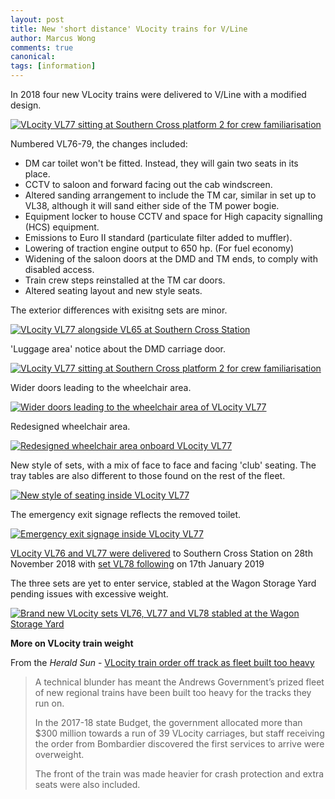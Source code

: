 ```yaml
---
layout: post
title: New 'short distance' VLocity trains for V/Line
author: Marcus Wong
comments: true
canonical: 
tags: [information]
---
```


In 2018 four new VLocity trains were delivered to V/Line with a modified design.

<a href="http://railgallery.wongm.com/vline-southern-cross/F130_2752.jpg.html"><img src="http://railgallery.wongm.com/cache/vline-southern-cross/F130_2752_595.jpg?cached=1546856034" alt="VLocity VL77 sitting at Southern Cross platform 2 for crew familiarisation" /></a>

Numbered VL76-79, the changes included:

- DM car toilet won't be fitted. Instead, they will gain two seats in its place.
- CCTV to saloon and forward facing out the cab windscreen.
- Altered sanding arrangement to include the TM car, similar in set up to VL38, although it will sand either side of the TM power bogie.
- Equipment locker to house CCTV and space for High capacity signalling (HCS) equipment.
- Emissions to Euro II standard (particulate filter added to muffler).
- Lowering of traction engine output to 650 hp. (For fuel economy)
- Widening of the saloon doors at the DMD and TM ends, to comply with disabled access.
- Train crew steps reinstalled at the TM car doors.
- Altered seating layout and new style seats.

The exterior differences with exisitng sets are minor.

<a href="http://railgallery.wongm.com/vline-southern-cross/F130_2748.jpg.html"><img src="http://railgallery.wongm.com/cache/vline-southern-cross/F130_2748_595.jpg?cached=1546856032" alt="VLocity VL77 alongside VL65 at Southern Cross Station" /></a>

'Luggage area' notice about the DMD carriage door.

<a href="http://railgallery.wongm.com/vline-bits/F130_2744.jpg.html"><img src="http://railgallery.wongm.com/cache/vline-bits/F130_2744_595.jpg?cached=1546856031" alt="VLocity VL77 sitting at Southern Cross platform 2 for crew familiarisation" /></a>


Wider doors leading to the wheelchair area.

<a href="http://railgallery.wongm.com/vline-carriage-interiors/F130_2745.jpg.html"><img src="http://railgallery.wongm.com/cache/vline-carriage-interiors/F130_2745_595.jpg?cached=1548710545" alt="Wider doors leading to the wheelchair area of VLocity VL77 " /></a>

Redesigned wheelchair area.

<a href="http://railgallery.wongm.com/vline-carriage-interiors/F130_2757.jpg.html"><img src="http://railgallery.wongm.com/cache/vline-carriage-interiors/F130_2757_595.jpg?cached=1548710545" alt="Redesigned wheelchair area onboard VLocity VL77" /></a>

New style of sets, with a mix of face to face and facing 'club' seating. The tray tables are also different to those found on the rest of the fleet. 

<a href="http://railgallery.wongm.com/vline-carriage-interiors/F130_2754.jpg.html"><img src="http://railgallery.wongm.com/cache/vline-carriage-interiors/F130_2754_595.jpg?cached=1548721493" alt="New style of seating inside VLocity VL77" /></a>

The emergency exit signage reflects the removed toilet.

<a href="http://railgallery.wongm.com/vline-carriage-interiors/F130_2755.jpg.html"><img src="http://railgallery.wongm.com/cache/vline-carriage-interiors/F130_2755_595.jpg?cached=1548710543" alt="Emergency exit signage inside VLocity VL77" /></a>

[VLocity VL76 and VL77 were delivered](http://vicsig.net/photo/22883) to Southern Cross Station on 28th November 2018 with [set VL78 following](http://vicsig.net/photo/22998) on 17th January 2019 

The three sets are yet to enter service, stabled at the Wagon Storage Yard pending issues with excessive weight.

<a href="http://railgallery.wongm.com/vline-workshops-yards/F130_5941.jpg.html"><img src="http://railgallery.wongm.com/cache/vline-workshops-yards/F130_5941_595.jpg?cached=1548499745" alt="Brand new VLocity sets VL76, VL77 and VL78 stabled at the Wagon Storage Yard" /></a>

**More on VLocity train weight**

From the *Herald Sun* - [VLocity train order off track as fleet built too heavy](https://www.heraldsun.com.au/news/victoria/vlocity-train-order-off-track-as-fleet-built-too-heavy/news-story/4ade21f244105251bce2628d01693803)

<blockquote>A technical blunder has meant the Andrews Government’s prized fleet of new regional trains have been built too heavy for the tracks they run on.

In the 2017-18 state Budget, the government allocated more than $300 million towards a run of 39 VLocity carriages, but staff receiving the order from Bombardier discovered the first services to arrive were overweight.

The front of the train was made heavier for crash protection and extra seats were also included.</blockquote>
